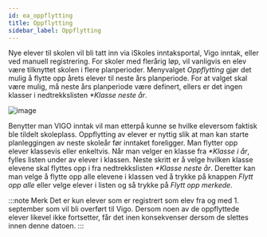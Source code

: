 ```yaml
---
id: ea_oppflytting
title: Oppflytting
sidebar_label: Oppflytting
---
```

Nye elever til skolen vil bli tatt inn via iSkoles inntaksportal, Vigo inntak, eller ved manuell registrering.
For skoler med flerårig løp, vil vanligvis en elev være tilknyttet skolen i flere planperioder.  Menyvalget _Oppflytting_ gjør det mulig å flytte opp årets elever til neste års planperiode. For at valget skal være mulig, må neste års planperiode være definert, ellers er det ingen klasser i nedtrekkslisten _*Klasse neste år_.

![image](https://user-images.githubusercontent.com/80097133/122378766-86327680-cf66-11eb-8084-b9d2bb9838d3.png)

Benytter man VIGO inntak vil man etterpå kunne se hvilke eleversom faktisk ble tildelt skoleplass. Oppflytting av elever er nyttig slik at man kan starte planleggingen av neste skoleår før inntaket foreligger. Man flytter opp elever klassevis eller enkeltvis. Når man velger en klasse fra _*Klasse i år_, fylles listen 
under av elever i klassen. Neste skritt er å velge hvilken klasse elevene skal flyttes opp i fra nedtrekkslisten _*Klasse neste år_. Deretter kan man velge å flytte opp alle elevene i klassen ved å trykke på knappen _Flytt opp alle_ eller velge elever i listen og så trykke på _Flytt opp merkede_.

:::note Merk
Det er kun elever som er registrert som elev fra og med 1. september som vil bli overført til Vigo. Dersom noen av de oppflyttede elever likevel ikke fortsetter, får det inen konsekvenser dersom de slettes innen denne datoen.
:::
